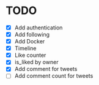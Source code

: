 # TODO
- [x] Add authentication 
- [x] Add following
- [x] Add Docker
- [x] Timeline
- [x] Like counter
- [x] is_liked by owner
- [x] Add comment for tweets
- [ ] Add comment count for tweets
